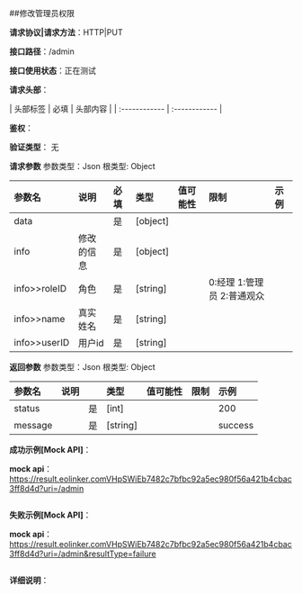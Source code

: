 ##修改管理员权限

**请求协议|请求方法**：HTTP|PUT

**接口路径**：/admin

**接口使用状态**：正在测试

**请求头部**：

| 头部标签 | 必填  | 头部内容 | 
| :------------ | :------------ |

**鉴权**：

**验证类型**：
无

**请求参数**
参数类型：Json
根类型: Object

| 参数名 | 说明 | 必填 | 类型 | 值可能性 |  限制 | 示例 |
| :------------ | :------------ | :------------ | :------------ | :------------ | :------------ | :------------ |
|data||是|[object]|||
|info|修改的信息|是|[object]|||
|info>>roleID|角色|是|[string]||0:经理 1:管理员 2:普通观众|
|info>>name|真实姓名|是|[string]|||
|info>>userID|用户id|是|[string]|||

**返回参数**
参数类型：Json
根类型: Object

| 参数名  | 说明 |  | 类型 | 值可能性 | 限制 | 示例 |
| :------------ | :------------ | :------------ | :------------ | :------------ | :------------ | :------------ |
|status||是|[int]|||200|
|message||是|[string]|||success|

**成功示例[Mock API]**：


**mock api**：https://result.eolinker.comVHpSWiEb7482c7bfbc92a5ec980f56a421b4cbac3ff8d4d?uri=/admin
```

```

**失败示例[Mock API]**：


**mock api**：https://result.eolinker.comVHpSWiEb7482c7bfbc92a5ec980f56a421b4cbac3ff8d4d?uri=/admin&resultType=failure
```

```

**详细说明**：


```
